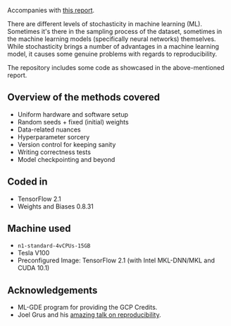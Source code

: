 Accompanies with [this report](https://app.wandb.ai/sayakpaul/reproducible-ml/reports/Reducing-the-reproducibility-burden-in-ML-with-W%26B--Vmlldzo3ODMxNQ).

There are different levels of stochasticity in machine learning (ML). Sometimes it's there in the sampling process of the dataset, sometimes in the machine learning models (specifically neural networks) themselves. While stochasticity brings a number of advantages in a machine learning model, it causes some genuine problems with regards to reproducibility. 

The repository includes some code as showcased in the above-mentioned report. 

## Overview of the methods covered

- Uniform hardware and software setup
- Random seeds + fixed (initial) weights
- Data-related nuances
- Hyperparameter sorcery
- Version control for keeping sanity
- Writing correctness tests
- Model checkpointing and beyond

## Coded in
- TensorFlow 2.1
- Weights and Biases 0.8.31

## Machine used
- `n1-standard-4vCPUs-15GB`
- Tesla V100
- Preconfigured Image: TensorFlow 2.1 (with Intel MKL-DNN/MKL and CUDA 10.1)

## Acknowledgements
- ML-GDE program for providing the GCP Credits. 
- Joel Grus and his [amazing talk on reproducibility](https://docs.google.com/presentation/d/1yHLPvPhUs2KGI5ZWo0sU-PKU3GimAk3iTsI38Z-B5Gw/edit#slide=id.g5921051688_0_160).

